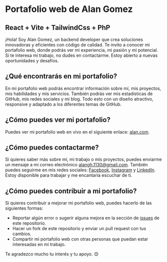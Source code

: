 # Portafolio web de Alan Gomez 
## React + Vite + TailwindCss + PhP 

¡Hola! Soy Alan Gomez, un backend developer que crea soluciones innovadoras y eficientes con código de calidad. Te invito a conocer mi portafolio web, donde podrás ver mi experiencia, mi pasión y mi potencial. Si te interesa mi trabajo, no dudes en contactarme. Estoy abierto a nuevas oportunidades y desafíos.

## ¿Qué encontrarás en mi portafolio?

En mi portafolio web podrás encontrar información sobre mí, mis proyectos, mis habilidades y mis servicios. También podrás ver mis estadísticas de GitHub, mis redes sociales y mi blog. Todo esto con un diseño atractivo, responsive y adaptado a los diferentes temas de GitHub.

## ¿Cómo puedes ver mi portafolio?

Puedes ver mi portafolio web en vivo en el siguiente enlace: [alan.com]().

## ¿Cómo puedes contactarme?

Si quieres saber más sobre mí, mi trabajo o mis proyectos, puedes enviarme un mensaje a mi correo electrónico [alangh.1130@gmail.com](mailto:alangh.1130@gmail.com). También puedes seguirme en mis redes sociales: [Facebook](https://www.facebook.com/alan.gomez.925/), [Instagram](https://www.instagram.com/alan_gh.00/) y [LinkedIn](https://www.linkedin.com/in/alan-javier-g%C3%B3mez-hernandez/). Estoy disponible para trabajar y me encantaría escuchar de ti.

## ¿Cómo puedes contribuir a mi portafolio?

Si quieres contribuir a mejorar mi portafolio web, puedes hacerlo de las siguientes formas:

- Reportar algún error o sugerir alguna mejora en la sección de [issues](#) de este repositorio.
- Hacer un fork de este repositorio y enviar un pull request con tus cambios.
- Compartir mi portafolio web con otras personas que puedan estar interesadas en mi trabajo.

Te agradezco mucho tu interés y tu apoyo. 😊
